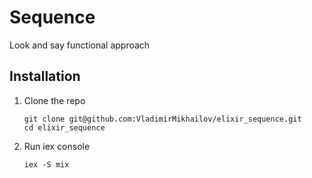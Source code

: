 # Sequence

Look and say functional approach

## Installation

  1. Clone the repo

        ```
        git clone git@github.com:VladimirMikhailov/elixir_sequence.git
        cd elixir_sequence
        ```

  2. Run iex console

      ```
      iex -S mix
      ```
